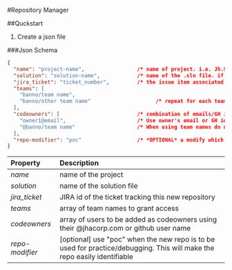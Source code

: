 #Repository Manager

##Quckstart
1. Create a json file

###Json Schema

```json
{
  "name": "project-name",                 /* name of project. i.e. Jh.Sample */
  "solution": "solution-name",            /* name of the .sln file. if not provided, [project-name].sln will be used */
  "jira_ticket": "ticket_number",         /* the issue item associated with the creation of the repository */
  "teams": [
    "banno/team name",                          
    "banno/other team name"                     /* repeat for each team */
  ],
  "codeowners": [                         /* combination of emails/GH id and/or GH teams */
    "owner1@email",                       /* Use owner's email or GH id DO NOT ADD dwhitbeck@jackhenry.com */ 
    "@banno/team name"                    /* When using team names do not add digital-is-build */
  ],
  "repo-modifier": "poc"                  /* *OPTIONAL* a modify which which will be appended to the name of the repository created */
}
```

| Property | Description |
|:----------|:-------------|
| *name* | name of the project |
| *solution* | name of the solution file |
| *jira_ticket* | JIRA id of the ticket tracking this new repository |
| *teams* | array of team names to grant access |
| *codeowners* | array of users to be added as codeowners using their @jhacorp.com or github user name |
| *repo-modifier* | [optional]  use "poc" when the new repo is to be used for practice/debugging. This will make the repo easily identifiable |
